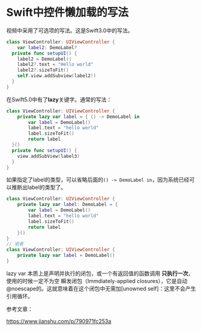 # Swift中控件懒加载的写法

视频中采用了可选项的写法。这是Swift3.0中的写法。

```swift
class ViewController: UIViewController {
	var label2: DemoLabel?
  private func setupUI() {
  	label2 = DemoLabel()
    label2?.text = "Hello world"
    label2?.sizeToFit()
    self.view.addSubview(label2!)
  }
}
```

在Swift5.0中有了**lazy**关键字。通常的写法：

```swift
class ViewController: UIViewController {
	private lazy var label = { () -> DemoLabel in
        var label = DemoLabel()
        label.text = "hello world"
        label.sizeToFit()
        return label
  }()
  private func setupUI() {
  	view.addSubView(label3)
  }
}
```

如果指定了label的类型，可以省略后面的`() -> DemoLabel in`，因为系统已经可以推断出label的类型了。

```swift
class ViewController: UIViewController {
	private lazy var label: DemoLabel = {
        var label = DemoLabel()
        label.text = "hello world"
        label.sizeToFit()
        return label
    }()
}
// 或者
class ViewController: UIViewController {
	private lazy var label = DemoLabel()
}
```

lazy var 本质上是声明并执行的闭包，或一个有返回值的函数调用
 **只执行一次**，使用的时候一定不为空
 瞬发闭包（Immdiately-applied closures），它是自动@noescape的。这就意味着在这个闭包中无需加[unowned self]：这里不会产生引用循环。

参考文章：

https://www.jianshu.com/p/790971fc253a


